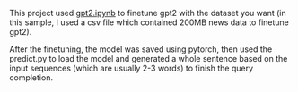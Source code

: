 This project used [gpt2.ipynb](https://github.com/CesareSwift/Query-Complete-finetune-GPT2/blob/main/gpt2.ipynb "gpt2.ipynb") to finetune gpt2 with the dataset you want (in this sample, I used a csv file which contained 200MB news data to finetune gpt2). 

After the finetuning, the model was saved using pytorch, then used the predict.py to load the model and generated a whole sentence based on the input sequences (which are usually 2-3 words) to finish the query completion.


